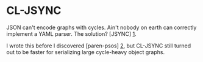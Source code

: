 CL-JSYNC
========

JSON can't encode graphs with cycles. Ain't nobody on earth can correctly implement a YAML parser. The solution? [JSYNC] [1].

I wrote this before I discovered [paren-psos] [2], but CL-JSYNC still turned out to be faster for serializing large cycle-heavy object graphs.

[1]:http://jsync.org/
[2]:https://github.com/gonzojive/paren-psos